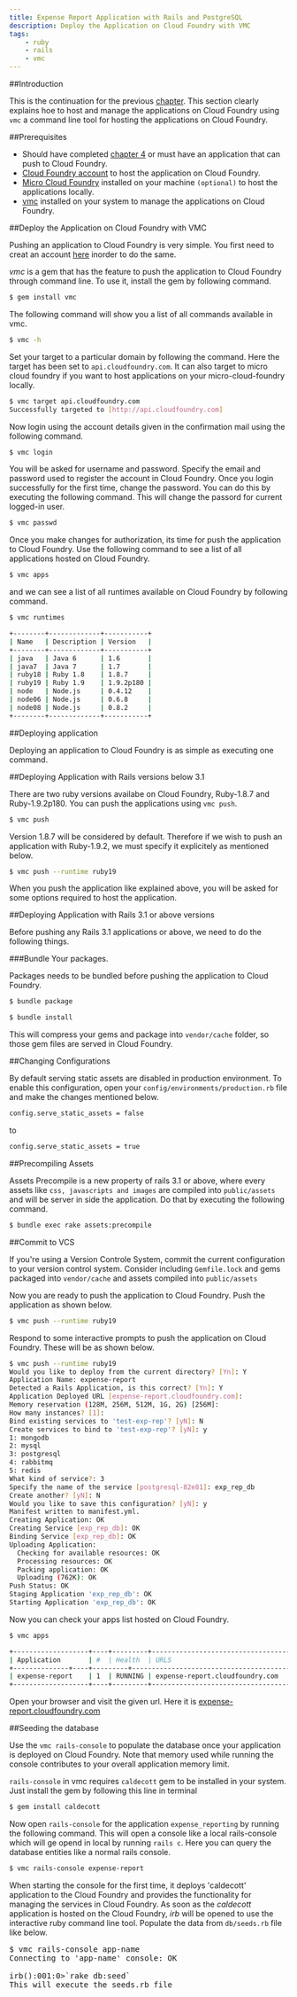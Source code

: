 ```yaml
---
title: Expense Report Application with Rails and PostgreSQL
description: Deploy the Application on Cloud Foundry with VMC
tags:
    - ruby
    - rails
    - vmc
---
```


##Introduction

This is the continuation for the previous [chapter](/ruby/rails-tutorial/postgres/rails-expense-admin-flow.html). This section clearly explains hoe to host and manage the applications on Cloud Foundry using `vmc` a command line tool for hosting the applications on Cloud Foundry.

##Prerequisites

+ Should have completed [chapter 4](/ruby/rails-tutorial/postgres/rails-expense-admin-flow.html) or must have an application that can push to Cloud Foundry.
+ [Cloud Foundry account](https://my.cloudfoundry.com/signup) to host the application on Cloud Foundry.
+ [Micro Cloud Foundry](http://docs/cloudfoundry.com/infrastructure/micro/installing-mcf.html) installed on your machine `(optional)` to host the applications locally.
+ [vmc](http://docs/cloudfoundry.com/tools/vmc/installing-vmc.html) installed on your system to manage the applications on Cloud Foundry.

##Deploy the Application on Cloud Foundry with VMC

Pushing an application to Cloud Foundry is very simple. You first need to creat an account [here](https://my.cloudfoundry.com/signup) inorder to do the same.

*vmc* is a gem that has the feature to push the application to Cloud Foundry through command line. To use it, install the gem by following command.

```bash
$ gem install vmc
```

The following command will show you a list of all commands available in vmc.

```bash
$ vmc -h
```

Set your target to a particular domain by following the command. Here the target has been set to `api.cloudfoundry.com`. It can also target to micro cloud foundry if you want to host applications on your micro-cloud-foundry locally.

```bash
$ vmc target api.cloudfoundry.com
Successfully targeted to [http://api.cloudfoundry.com]
```

Now login using the account details given in the confirmation mail using the following command.

```bash
$ vmc login
```

You will be asked for username and password. Specify the email and password used to register the account in Cloud Foundry. Once you login successfully for the first time, change the password. You can do this by executing the following command. This will change the passord for current logged-in user.

```bash
$ vmc passwd
```

Once you make changes for authorization, its time for push the application to Cloud Foundry. Use the following command to see a list of all applications hosted on Cloud Foundry.

```bash
$ vmc apps
```

and we can see a list of all runtimes available on Cloud Foundry by following command.

```bash
$ vmc runtimes

+--------+-------------+-----------+
| Name   | Description | Version   |
+--------+-------------+-----------+
| java   | Java 6      | 1.6       |
| java7  | Java 7      | 1.7       |
| ruby18 | Ruby 1.8    | 1.8.7     |
| ruby19 | Ruby 1.9    | 1.9.2p180 |
| node   | Node.js     | 0.4.12    |
| node06 | Node.js     | 0.6.8     |
| node08 | Node.js     | 0.8.2     |
+--------+-------------+-----------+
```

##Deploying application

Deploying an application to Cloud Foundry is as simple as executing one command.

##Deploying Application with Rails versions below 3.1

There are two ruby versions availabe on Cloud Foundry, Ruby-1.8.7 and Ruby-1.9.2p180. You can push the applications using `vmc push`.

```bash
$ vmc push
```

Version 1.8.7 will be considered by default. Therefore if we wish to push an application with Ruby-1.9.2, we must specify it explicitely as mentioned below.

```bash
$ vmc push --runtime ruby19
```

When you push the application like explained above, you will be asked for some options required to host the application.

##Deploying Application with Rails 3.1 or above versions

Before pushing any Rails 3.1 applications or above, we need to do the following things.

###Bundle Your packages.

Packages needs to be bundled before pushing the application to Cloud Foundry.

```bash
$ bundle package

$ bundle install
```

This will compress your gems and package into `vendor/cache` folder, so those gem files are served in Cloud Foundry.

##Changing Configurations

By default serving static assets are disabled in production environment. To enable this configuration, open your `config/environments/production.rb` file and make the changes mentioned below.

```bash
config.serve_static_assets = false
```
to

```bash
config.serve_static_assets = true
```

##Precompiling Assets

Assets Precompile is a new property of rails 3.1 or above, where every assets like `css, javascripts and images` are compiled into `public/assets` and will be server in side the application. Do that by executing the following command.

```bash
$ bundle exec rake assets:precompile
```

##Commit to VCS

If you're using a Version Controle System, commit the current configuration to your version control system. Consider including `Gemfile.lock` and gems packaged into `vendor/cache` and assets compiled into `public/assets`

Now you are ready to push the application to Cloud Foundry. Push the application as shown below.

```bash
$ vmc push --runtime ruby19
```

Respond to some interactive prompts to push the application on Cloud Foundry. These will be as shown below.

```bash
$ vmc push --runtime ruby19
Would you like to deploy from the current directory? [Yn]: Y
Application Name: expense-report
Detected a Rails Application, is this correct? [Yn]: Y
Application Deployed URL [expense-report.cloudfoundry.com]:
Memory reservation (128M, 256M, 512M, 1G, 2G) [256M]: 
How many instances? [1]: 
Bind existing services to 'test-exp-rep'? [yN]: N
Create services to bind to 'test-exp-rep'? [yN]: y
1: mongodb
2: mysql
3: postgresql
4: rabbitmq
5: redis
What kind of service?: 3
Specify the name of the service [postgresql-82e81]: exp_rep_db
Create another? [yN]: N
Would you like to save this configuration? [yN]: y
Manifest written to manifest.yml.
Creating Application: OK
Creating Service [exp_rep_db]: OK
Binding Service [exp_rep_db]: OK
Uploading Application:
  Checking for available resources: OK
  Processing resources: OK
  Packing application: OK
  Uploading (762K): OK
Push Status: OK
Staging Application 'exp_rep_db': OK
Starting Application 'exp_rep_db': OK
```

Now you can check your apps list hosted on Cloud Foundry.

```bash
$ vmc apps

+-------------------+----+---------+-------------------------------------+------------------+
| Application       | #  | Health  | URLS                                | Services         |
+--------------+----+---------+------------------------------------------+------------------+
| expense-report    | 1  | RUNNING | expense-report.cloudfoundry.com     | exp_rep_db       |
+-------------------+----+---------+-------------------------------------+------------------+

```

Open your browser and visit the given url. Here it is [expense-report.cloudfoundry.com](http://expense-report.cloudfoundry.com)

##Seeding the database

Use the `vmc rails-console` to populate the database once your application is deployed on Cloud Foundry. Note that memory used while running the console contributes to your overall application memory limit.

`rails-console` in vmc requires `caldecott` gem to be installed in your system. Just install the gem by following this line in terminal

```bash
$ gem install caldecott
```

Now open `rails-console` for the application `expense_reporting` by running the following command. This will open a console like a local rails-console which will ge opend in local by running `rails c`. Here you can query the database entities like a normal rails console.

```bash
$ vmc rails-console expense-report
```

When starting the console for the first time, it deploys 'caldecott' application to the Cloud Foundry and provides the functionality for managing the services in Cloud Foundry. As soon as the *caldecott* application is hosted on the Cloud Foundry, *irb* will be opened to use the interactive ruby command line tool. Populate the data from `db/seeds.rb` file like below.

<pre class="terminal">
$ vmc rails-console app-name
Connecting to 'app-name' console: OK

irb():001:0>`rake db:seed`
This will execute the seeds.rb file
</pre>